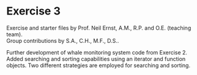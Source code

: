 # Exercise 3

Exercise and starter files by Prof. Neil Ernst, A.M., R.P. and O.E. (teaching team).  
Group contributions by S.A., C.H., M.F., D.S..

Further development of whale monitoring system code from Exercise 2. Added searching and sorting capabilities using an iterator and function objects.
Two different strategies are employed for searching and sorting.
